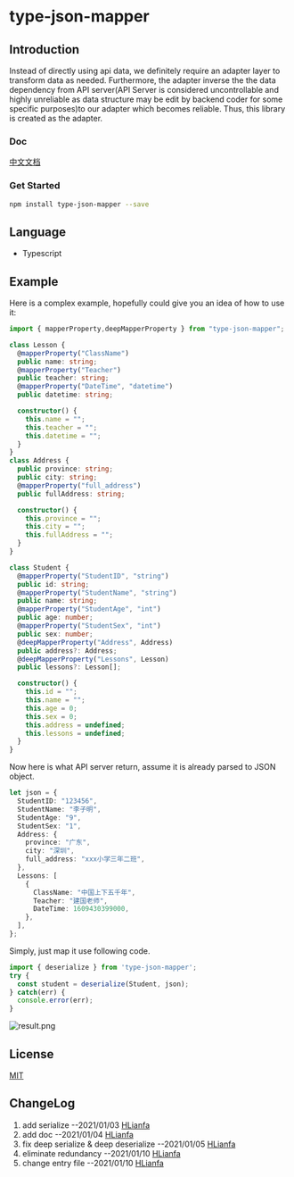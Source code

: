 # type-json-mapper

## Introduction

Instead of directly using api data, we definitely require an adapter layer to transform data as needed. Furthermore, the adapter inverse the the data dependency from API server(API Server is considered uncontrollable and highly unreliable as data structure may be edit by backend coder for some specific purposes)to our adapter which becomes reliable. Thus, this library is created as the adapter.

### Doc
[中文文档](https://melonfield.club/column/detail/cvfCiXD8OBn)

### Get Started

```bash
npm install type-json-mapper --save
```

## Language

- Typescript

## Example

Here is a complex example, hopefully could give you an idea of how to use it:

```typescript
import { mapperProperty,deepMapperProperty } from "type-json-mapper";

class Lesson {
  @mapperProperty("ClassName")
  public name: string;
  @mapperProperty("Teacher")
  public teacher: string;
  @mapperProperty("DateTime", "datetime")
  public datetime: string;

  constructor() {
    this.name = "";
    this.teacher = "";
    this.datetime = "";
  }
}
class Address {
  public province: string;
  public city: string;
  @mapperProperty("full_address")
  public fullAddress: string;

  constructor() {
    this.province = "";
    this.city = "";
    this.fullAddress = "";
  }
}

class Student {
  @mapperProperty("StudentID", "string")
  public id: string;
  @mapperProperty("StudentName", "string")
  public name: string;
  @mapperProperty("StudentAge", "int")
  public age: number;
  @mapperProperty("StudentSex", "int")
  public sex: number;
  @deepMapperProperty("Address", Address)
  public address?: Address;
  @deepMapperProperty("Lessons", Lesson)
  public lessons?: Lesson[];

  constructor() {
    this.id = "";
    this.name = "";
    this.age = 0;
    this.sex = 0;
    this.address = undefined;
    this.lessons = undefined;
  }
}
```

Now here is what API server return, assume it is already parsed to JSON object.

```typescript
let json = {
  StudentID: "123456",
  StudentName: "李子明",
  StudentAge: "9",
  StudentSex: "1",
  Address: {
    province: "广东",
    city: "深圳",
    full_address: "xxx小学三年二班",
  },
  Lessons: [
    {
      ClassName: "中国上下五千年",
      Teacher: "建国老师",
      DateTime: 1609430399000,
    },
  ],
};
```

Simply, just map it use following code. 

```typescript
import { deserialize } from 'type-json-mapper';
try {
  const student = deserialize(Student, json);
} catch(err) {
  console.error(err);
}

```
![result.png](https://i.loli.net/2020/12/30/R59swPZex4NaImQ.png)

## License
[MIT](./LICENSE)
## ChangeLog
1. add serialize --2021/01/03 [HLianfa](https://github.com/Hlianfa)
2. add doc --2021/01/04 [HLianfa](https://github.com/Hlianfa)
3. fix deep serialize & deep deserialize --2021/01/05 [HLianfa](https://github.com/Hlianfa)
4. eliminate redundancy --2021/01/10 [HLianfa](https://github.com/Hlianfa)
5. change entry file --2021/01/10 [HLianfa](https://github.com/Hlianfa)
